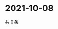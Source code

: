 # 2021-10-08

共 0 条

<!-- BEGIN -->
<!-- 最后更新时间 Fri Oct 08 2021 13:13:28 GMT+0800 (China Standard Time) -->

<!-- END -->
